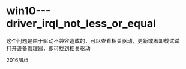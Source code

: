 # win10---driver_irql_not_less_or_equal

这个问题是由于驱动不兼容造成的，可以查看相关驱动，更新或者卸载试试  
打开设备管理器，即可找到相关驱动  


2016/8/5  
